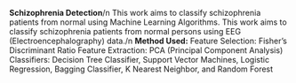 **Schizophrenia Detection**/n
This work aims to classify schizophrenia patients from normal using Machine Learning Algorithms. This work aims to classify schizophrenia patients from normal persons using EEG (Electroencephalography) data./n
**Method Used:**
Feature Selection: Fisher’s Discriminant Ratio
Feature Extraction: PCA (Principal Component Analysis)
Classifiers: Decision Tree Classifier, Support Vector Machines, Logistic Regression, Bagging Classifier, K Nearest Neighbor, and Random Forest

